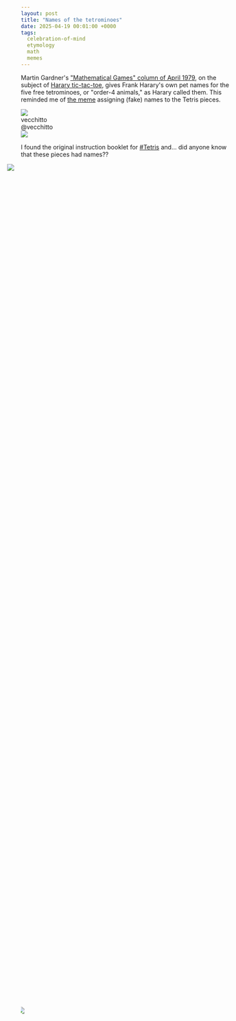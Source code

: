 ```yaml
---
layout: post
title: "Names of the tetrominoes"
date: 2025-04-19 00:01:00 +0000
tags:
  celebration-of-mind
  etymology
  math
  memes
---
```


Martin Gardner's ["Mathematical Games" column of April 1979](https://www.jstor.org/stable/24965167),
on the subject of [Harary tic-tac-toe](https://en.wikipedia.org/wiki/Harary%27s_generalized_tic-tac-toe),
gives Frank Harary's own pet names for the five free tetrominoes,
or "order-4 animals," as Harary called them.
This reminded me of [the meme](https://nerdist.com/article/jeopardy-fake-tetris-name-error/)
assigning (fake) names to the Tetris pieces.

<div class="fake-tweet">
  <div>
    <div class="fake-tweet-firstline">
      <div>
        <a href="https://twitter.com/vecchitto"><img src="/blog/images/twitter-avatar-vecchitto.jpg" class="fake-tweet-avatar"/></a>
      </div>
      <div class="fake-tweet-byline">vecchitto<br><span class="fake-tweet-light">@vecchitto</span></div>
      <a href="https://twitter.com/vecchitto/status/1099748313862234114"><img src="/blog/images/twitter-logo.svg"/></a>
    </div>
    <p>I found the original instruction booklet for <a href="https://twitter.com/hashtag/Tetris">#Tetris</a> and... did anyone know that these pieces had names??</p>
    <div class="fake-tweet-photos">
      <div style="margin-right: 1px; overflow: hidden; margin-left: -32px;"><img src="/blog/images/2025-04-19-vecchitto-tetris-1.jpg"></div>
      <div style="width: 50%; overflow: hidden;">
        <div style="margin-bottom: 1px; height: 50%; margin-left: -16px;"><img src="/blog/images/2025-04-19-vecchitto-tetris-2.jpg"></div>
        <div style="height: 50%; margin-left: -8px;"><img src="/blog/images/2025-04-19-vecchitto-tetris-3.jpg"></div>
      </div>
    </div>
    <p class="fake-tweet-light">2:10 PM · Feb 24, 2019</p>
  </div>
</div>

Solomon W. Golomb, in his seminal paper
["Checker Boards and Polyominoes"](https://www.jstor.org/stable/2307321)
(_American Mathematical Monthly_ 61(10), December 1954), gives colloquial names of his own,
which Gardner repeats in [his May 1957 column](https://www.jstor.org/stable/24940862).

Notice that Golomb used the names "straight tetromino, square tetromino, skew tetromino"
for what we now might call the I, O, and Z (or S) tetrominoes. I don't know when the conventional
letter-names came into use, but they seem to be well established by the 1990s at latest
(by analogy to the twelve pentominoes' letter-names FILNPTUVWXYZ
credited to Golomb in [Gardner's column of October 1965](https://www.jstor.org/stable/24931159)).

Heidi Burgiel's <a href="https://www.jstor.org/stable/3619195">"How to Lose at Tetris"</a>
(_The Mathematical Gazette_ 81(491), July 1997) distinguishes the "left-handed Z" (Z) from
the "right-handed Z" (S). She doesn't mention the L-tetromino, but by analogy I'd expect
the "left-handed L" to be the one that looks like an L, and the "right-handed L" to be the
one that looks like a J.

Here are the tetrominoes’ various names in convenient tabular format:

<table class="smaller vertical-align-middle-table">
<tr>
 <th></th>
 <th>Letter</th>
 <th><a href="https://www.jstor.org/stable/2307321">Golomb (1953)</a></th>
 <th><a href="https://www.jstor.org/stable/24965167">Harary (1979)</a></th>
 <th>"Tetris" meme (2019)</th>
</tr>
<tr><td><img src="/blog/images/2025-04-19-orange-ricky.svg"></td>
 <td>L,<br>left-handed L</td><td rowspan="2">L-tetromino</td><td rowspan="2">Elly</td><td>Orange Ricky</td></tr>
<tr><td><img src="/blog/images/2025-04-19-blue-ricky.svg"></td>
 <td>J,<br>right-handed L</td><td>Blue Ricky</td></tr>
<tr><td><img src="/blog/images/2025-04-19-cleveland-z.svg"></td>
 <td>Z,<br>left-handed Z,<br>left-handed N</td><td rowspan="2">Skew<br>tetromino</td><td rowspan="2">Tippy</td><td>Cleveland Z</td></tr>
<tr><td><img src="/blog/images/2025-04-19-rhode-island-z.svg"></td>
 <td>S,<br>right-handed Z,<br>right-handed N</td><td>Rhode Island Z</td></tr>
<tr><td><img src="/blog/images/2025-04-19-hero.svg"></td>
 <td>I</td><td>Straight<br>tetromino</td><td>Skinny</td><td>Hero</td></tr>
<tr><td><img src="/blog/images/2025-04-19-teewee.svg"></td>
 <td>T</td><td>T-tetromino</td><td>Knobby</td><td>Teewee</td></tr>
<tr><td><img src="/blog/images/2025-04-19-smashboy.svg"></td>
 <td>O</td><td>Square<br>tetromino</td><td>Fatty</td><td>Smashboy</td></tr>
</table>

